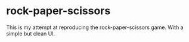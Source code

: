 # rock-paper-scissors

This is my attempt at reproducing the rock-paper-scissors game. With a simple but clean UI.
